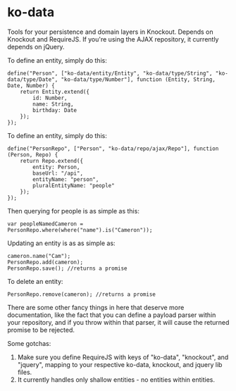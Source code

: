 ko-data
=======

Tools for your persistence and domain layers in Knockout. Depends on Knockout and RequireJS. If you're using the AJAX repository, it currently depends on jQuery.

To define an entity, simply do this:

```
define("Person", ["ko-data/entity/Entity", "ko-data/type/String", "ko-data/type/Date", "ko-data/type/Number"], function (Entity, String, Date, Number) {
    return Entity.extend({
        id: Number,
        name: String,
        birthday: Date
    });
});
```

To define an entity, simply do this:

```
define("PersonRepo", ["Person", "ko-data/repo/ajax/Repo"], function (Person, Repo) {
    return Repo.extend({
        entity: Person,
        baseUrl: "/api",
        entityName: "person",
        pluralEntityName: "people"
    });
});
```

Then querying for people is as simple as this:

```
var peopleNamedCameron = PersonRepo.where(where("name").is("Cameron"));
```

Updating an entity is as as simple as:

```
cameron.name("Cam");
PersonRepo.add(cameron);
PersonRepo.save(); //returns a promise
```
To delete an entity:
```
PersonRepo.remove(cameron); //returns a promise
```

There are some other fancy things in here that deserve more documentation, like the fact that you can define a payload parser within your repository, and if you throw within that parser, it will cause the returned promise to be rejected.

Some gotchas:

1. Make sure you define RequireJS with keys of "ko-data", "knockout", and "jquery", mapping to your respective ko-data, knockout, and jquery lib files.
1. It currently handles only shallow entities - no entities within entities.
